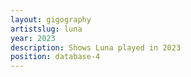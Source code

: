 ```yaml
---
layout: gigography
artistslug: luna
year: 2023
description: Shows Luna played in 2023
position: database-4
---
```

